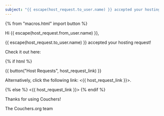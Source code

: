 ```yaml
---
subject: "{{ escape(host_request.to_user.name) }} accepted your hosting request!"
---
```


{% from "macros.html" import button %}

Hi {{ escape(host_request.from_user.name) }},

{{ escape(host_request.to_user.name) }} accepted your hosting request!

Check it out here:

{% if html %}

{{ button("Host Requests", host_request_link) }}

Alternatively, click the following link: <{{ host_request_link }}>.

{% else %}
<{{ host_request_link }}>
{% endif %}

Thanks for using Couchers!

The Couchers.org team
